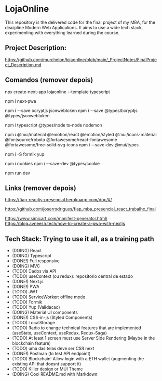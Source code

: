 
# LojaOnline
This repository is the delivered code for the final project of my MBA, for the discipline Modern Web Applications. It aims to use a wide tech stack, experimenting with everything learned during the course.

## Project Description:
https://github.com/murchelon/lojaonline/blob/main/_ProjectNotes/FinalProject_Description.md

## Comandos (remover depois)

npx create-next-app lojaonline --template typescript

npm i next-pwa

npm i --save bcryptjs jsonwebtoken
npm i --save @types/bcryptjs @types/jsonwebtoken

npm i typescript @types/node ts-node nodemon

npm i @mui/material @emotion/react @emotion/styled @mui/icons-material @fontsource/roboto @fortawesome/react-fontawesome @fortawesome/free-solid-svg-icons
npm i --save-dev @mui/types

npm i -S formik yup

npm i nookies
npm i --save-dev @types/cookie

npm run dev


## Links (remover depois)

https://fiap-reactjs-presencial.herokuapp.com/doc/#/

https://github.com/joserrodrigues/fiap_mba_presencial_react_trabalho_final

https://www.simicart.com/manifest-generator.html/
https://blog.avneesh.tech/how-to-create-a-pwa-with-nextjs



## Tech Stack: Trying to use it all, as a training path
- (DOING) React
- (DOING) Typescript
- (DONE!) Full responsive
- (DOING) MVC
- (TODO) Dados via API
- (TODO) useContext (ou redux): repositorio central de estado
- (DONE!) Next.js
- (DONE!) PWA
- (TODO) JWT
- (TODO) ServiceWorker: offline mode
- (TODO) Formik
- (TODO) Yup (Validacao)
- (DOING) Material UI components
- (DONE!) CSS-in-js (Styled Components)
- (TODO) LocalStorage
- (TODO) Radio to change technical features that are implemented (useState, useContext, useRedux, Redux-Saga)
- (TODO) At least 1 screen must use Server Side Rendering (Maybe in the blockchain feature)
- (TODO) uma das telas deve ser CSR next
- (DONE!) Postman (to test API endpoint)
- (TODO) Blockchain! Allow login with a ETH wallet (augmenting the existing API that doesnt support it)
- (TODO) Killer design or MUI Theme
- (DOING) Cool README.md with Markdown

